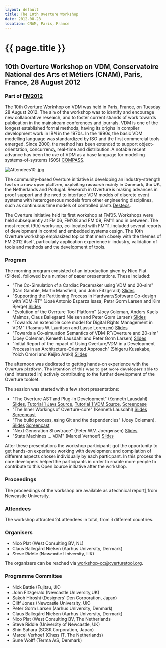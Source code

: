 ```yaml
---
layout: default
title: The 10th Overture Workshop
date: 2012-08-28
location: CNAM, Paris, France
---
```


# {{ page.title }}

10th Overture Workshop on VDM, Conservatoire National des Arts et Métiers (CNAM), Paris, France, 28 August 2012
---------------------------------------------------------------------------------------------------------------

### Part of [FM2012](http://fm2012.cnam.fr/)

The 10th Overture Workshop on VDM was held in Paris, France, on Tuesday
28 August 2012. The aim of the workshop was to identify and encourage
new collaborative research, and to foster current strands of work
towards publication in the mainstream conferences and journals. VDM is
one of the longest established formal methods, having its origins in
compiler development work in IBM in the 1970s. In the 1990s, the basic
VDM modelling language was standardized by ISO and the first commercial
tools emerged. Since 2000, the method has been extended to support
object-orientation, concurrency, real-time and distribution. A notable
recent advance has been the use of VDM as a base language for modelling
systems-of-systems (SOS) [COMPASS](http://www.compass-research.eu/).

![](10/Attendees10..jpg "Attendees10..jpg")

The community-based Overture initiative is developing an
industry-strength tool on a new open platform, exploiting research
mainly in Denmark, the UK, the Netherlands and Portugal. Research in
Overture is making advances in proof support and the need to interface
VDM models of discrete event systems with heterogeneous models from
other engineering disciplines, such as continuous time models of
controlled plants [Destecs](http://www.destecs.org).

The Overture initiative held its first workshop at FM’05. Workshops were
held subsequently at FM'06, FM'08 and FM'09, FM'11 and in between. The
most recent (9th) workshop, co-located with FM'11, included several
reports of development in control and embedded systems design. The 10th
Overture workshop emphasized topics that mesh closely with the themes of
FM 2012 itself, particularly application experience in industry,
validation of tools and methods and the development of tools.

### Program

The morning program consisted of an introduction given by Nico Plat
([Slides](10/Overture_10th_workshop_intro.ppt "wikilink")), followed by a
number of paper presentations. These included:

-   "The Co-Simulation of a Cardiac Pacemaker using VDM and 20-sim"
    (Carl Gamble, Martin Mansfield, and John Fitzgerald)
    [Slides](10/FM-20120-Pacemaker.pdf "wikilink")
-   "Supporting the Partitioning Process in Hardware/Software Co-design
    with VDM-RT" (José Antonio Esparza Isasa, Peter Gorm Larsen and Kim
    Bjerge) [Slides](10/Jaei_OvertureWorkshop.pdf "wikilink")
-   "Evolution of the Overture Tool Platform" (Joey Coleman, Anders
    Kaels Malmos, Claus Ballegaard Nielsen and Peter Gorm Larsen)
    [Slides](10/evo.pdf‎ "wikilink")
-   "Towards an extensible core model for Digital Rights Management in
    VDM" (Rasmus W. Lauritsen and Lasse Lorenzen)
    [Slides](10/Overture_10th_DrmPresentation.pdf "wikilink")
-   "Towards a Co-simulation Semantics of VDM-RT/Overture and 20-sim"
    (Joey Coleman, Kenneth Lausdahl and Peter Gorm Larsen)
    [Slides](10/Vdmrt-semanticsPresentation.pdf "wikilink")
-   "Initial Report of the Impact of Using Overture/VDM in a Development
    Process in an Architecture-Oriented Approach" (Shigeru Kusakabe,
    Yoich Omori and Keijiro Araki)
    [Slides](10/PersonalSoftwareProcessUsingVDM_pub.pdf "wikilink")

The afternoon was dedicated to getting hands-on experience with the
Overture platform. The intention of this was to get more developers able
to (and interested in) actively contributing to the further development
of the Overture toolset.

The session was started with a few short presentations:

-   "The Overture AST and Plug-in Development" (Kenneth Lausdahl) [
    Slides](10/Overture10_ASTGen_and_plugin_creation.pdf "wikilink"),
    [Tutorial 1 Java
    Source](http://build.overturetool.org/builds/Overture-Workshop10/Overture10_plugin_tutorial1.zip),
    [Tutorial 1 VDM
    Source](http://build.overturetool.org/builds/Overture-Workshop10/Overture10_tutorial1_vdm_model.zip),
    [Screencase](http://staff.iha.dk/pgl/overture%20plugin/overture%20plugin.html)
-   "The Inner Workings of Overture-core" (Kenneth Lausdahl)
    [Slides](10/The_inner_workings_of_overture_core.pdf "wikilink")
    [Screencast](http://staff.iha.dk/pgl/Inner%20workings%20of%20Overture/Inner%20workings%20of%20Overture.html)
-   "The build process, using Git and the dependencies" (Joey Coleman).
    [Slides](10/Build_process.pdf "wikilink")
    [Screencast](http://staff.iha.dk/pgl/Overture%20Build%20Process/Overture%20Build%20Process.html)
-   "Next Generation Showtrace" (Peter W.V. Joergensen)
    [Slides](10/ShowtraceNextGeneration.pdf "wikilink")
-   "State Machines ... VDM" (Marcel Verhoef)
    [Slides](10/Overture10_StateMachines.pdf "wikilink")

After these presentations the workshop participants got the opportunity
to get hands-on experience working with development and compilation of
different aspects chosen individually by each participant. In this
process the core developers helped the participants in order to enable
more people to contribute to this Open Source initiative after the
workshop.

### Proceedings

The proceedings of the workshop are available as a technical
report[1](http://www.cs.ncl.ac.uk/publications/trs/papers/1345.pdf) from
Newcastle University.

### Attendees

The workshop attracted 24 attendees in total, from 6 different
countries.

### Organisers

-   Nico Plat (West Consulting BV, NL)
-   Claus Ballegård Nielsen (Aarhus University, Denmark)
-   Steve Riddle (Newcastle University, UK)

The organizers can be reached via <workshop-oc@overturetool.org>.

### Programme Committee

-   Nick Battle (Fujitsu, UK)
-   John Fitzgerald (Newcastle University,UK)
-   Sakoh Hiroshi (Designers’ Den Corporation, Japan)
-   Cliff Jones (Newcastle University, UK)
-   Peter Gorm Larsen (Aarhus University, Denmark)
-   Claus Ballegård Nielsen (Aarhus University, Denmark)
-   Nico Plat (West Consulting BV, The Netherlands)
-   Steve Riddle (University of Newcastle, UK)
-   Shin Sahara (SCSK Corporation, Japan)
-   Marcel Verhoef (Chess IT, The Netherlands)
-   Sune Wolff (Terma A/S, Denmark)

